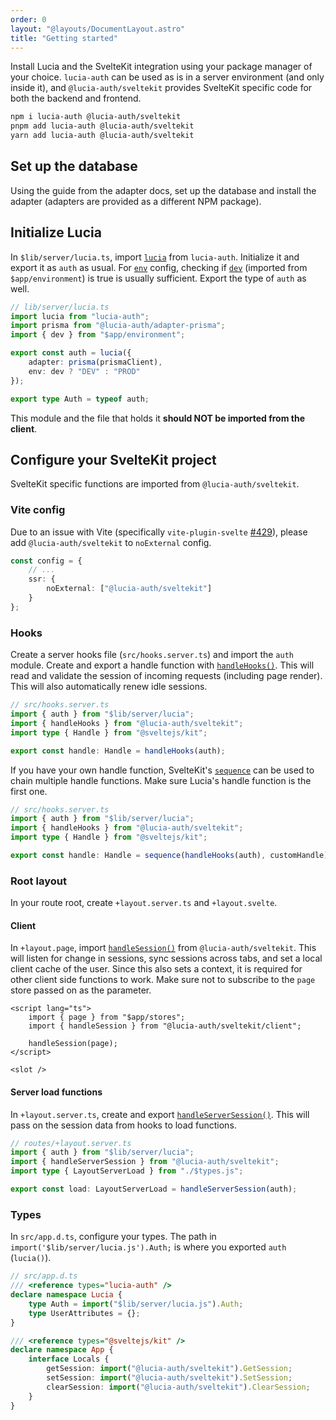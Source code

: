 ```yaml
---
order: 0
layout: "@layouts/DocumentLayout.astro"
title: "Getting started"
---
```


Install Lucia and the SvelteKit integration using your package manager of your choice. `lucia-auth` can be used as is in a server environment (and only inside it), and `@lucia-auth/sveltekit` provides SvelteKit specific code for both the backend and frontend.

```bash
npm i lucia-auth @lucia-auth/sveltekit
pnpm add lucia-auth @lucia-auth/sveltekit
yarn add lucia-auth @lucia-auth/sveltekit
```

## Set up the database

Using the guide from the adapter docs, set up the database and install the adapter (adapters are provided as a different NPM package).

## Initialize Lucia

In `$lib/server/lucia.ts`, import [`lucia`](/reference/api/server-api#lucia) from `lucia-auth`. Initialize it and export it as `auth` as usual. For [`env`](/reference/configure/lucia-configurations#env) config, checking if [`dev`](https://kit.svelte.dev/docs/modules#$app-environment-dev) (imported from `$app/environment`) is true is usually sufficient. Export the type of `auth` as well.

```ts
// lib/server/lucia.ts
import lucia from "lucia-auth";
import prisma from "@lucia-auth/adapter-prisma";
import { dev } from "$app/environment";

export const auth = lucia({
	adapter: prisma(prismaClient),
	env: dev ? "DEV" : "PROD"
});

export type Auth = typeof auth;
```

This module and the file that holds it **should NOT be imported from the client**.

## Configure your SvelteKit project

SvelteKit specific functions are imported from `@lucia-auth/sveltekit`.

### Vite config

Due to an issue with Vite (specifically `vite-plugin-svelte` [#429](https://github.com/sveltejs/vite-plugin-svelte/issues/429)), please add `@lucia-auth/sveltekit` to `noExternal` config.

```ts
const config = {
    // ...
    ssr: {
        noExternal: ["@lucia-auth/sveltekit"]
    }
};
```

### Hooks

Create a server hooks file (`src/hooks.server.ts`) and import the `auth` module. Create and export a handle function with [`handleHooks()`](/reference/api/server-api#handlehooks). This will read and validate the session of incoming requests (including page render). This will also automatically renew idle sessions.

```ts
// src/hooks.server.ts
import { auth } from "$lib/server/lucia";
import { handleHooks } from "@lucia-auth/sveltekit";
import type { Handle } from "@sveltejs/kit";

export const handle: Handle = handleHooks(auth);
```

If you have your own handle function, SvelteKit's [`sequence`](https://kit.svelte.dev/docs/modules#sveltejs-kit-hooks-sequence) can be used to chain multiple handle functions. Make sure Lucia's handle function is the first one.

```ts
// src/hooks.server.ts
import { auth } from "$lib/server/lucia";
import { handleHooks } from "@lucia-auth/sveltekit";
import type { Handle } from "@sveltejs/kit";

export const handle: Handle = sequence(handleHooks(auth), customHandle);
```

### Root layout

In your route root, create `+layout.server.ts` and `+layout.svelte`.

#### Client

In `+layout.page`, import [`handleSession()`](/sveltekit/api-reference/client-api#handlesession) from `@lucia-auth/sveltekit`. This will listen for change in sessions, sync sessions across tabs, and set a local client cache of the user. Since this also sets a context, it is required for other client side functions to work. Make sure not to subscribe to the `page` store passed on as the parameter.

```svelte
<script lang="ts">
	import { page } from "$app/stores";
	import { handleSession } from "@lucia-auth/sveltekit/client";

	handleSession(page);
</script>

<slot />
```

#### Server load functions

In `+layout.server.ts`, create and export [`handleServerSession()`](/reference/api/server-api#handleserversession). This will pass on the session data from hooks to load functions.

```ts
// routes/+layout.server.ts
import { auth } from "$lib/server/lucia";
import { handleServerSession } from "@lucia-auth/sveltekit";
import type { LayoutServerLoad } from "./$types.js";

export const load: LayoutServerLoad = handleServerSession(auth);
```

### Types

In `src/app.d.ts`, configure your types. The path in `import('$lib/server/lucia.js').Auth;` is where you exported `auth` (`lucia()`).

```ts
// src/app.d.ts
/// <reference types="lucia-auth" />
declare namespace Lucia {
	type Auth = import("$lib/server/lucia.js").Auth;
	type UserAttributes = {};
}

/// <reference types="@sveltejs/kit" />
declare namespace App {
	interface Locals {
		getSession: import("@lucia-auth/sveltekit").GetSession;
		setSession: import("@lucia-auth/sveltekit").SetSession;
		clearSession: import("@lucia-auth/sveltekit").ClearSession;
	}
}
```
